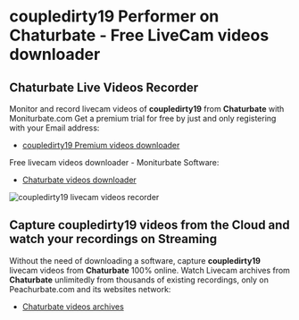 # coupledirty19 Performer on Chaturbate - Free LiveCam videos downloader

## Chaturbate Live Videos Recorder

Monitor and record livecam videos of **coupledirty19** from **Chaturbate** with Moniturbate.com
Get a premium trial for free by just and only registering with your Email address:
* [coupledirty19 Premium videos downloader](https://moniturbate.com/request-demo-licence-key.html)

Free livecam videos downloader - Moniturbate Software:
* [Chaturbate videos downloader](https://moniturbate.com/moniturbate-download-software.html)

![coupledirty19 livecam videos recorder](https://peachurnet.com/templates/moniturbate-software.png)


## Capture coupledirty19 videos from the Cloud and watch your recordings on Streaming

Without the need of downloading a software, capture **coupledirty19** livecam videos from **Chaturbate** 100% online.
Watch Livecam archives from **Chaturbate** unlimitedly from thousands of existing recordings, only on Peachurbate.com and its websites network:
* [Chaturbate videos archives](https://peachurnet.com/)